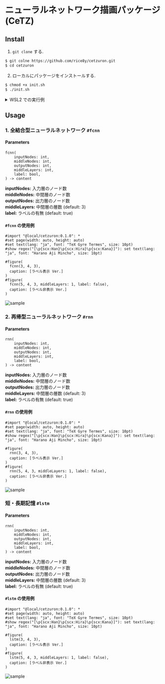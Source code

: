 # ニューラルネットワーク描画パッケージ (CeTZ)

## Install

1. `git clone` する.

```bash
$ git colne https://github.com/rice8y/cetzuron.git
$ cd cetzuron
```

2. ローカルにパッケージをインストールする.

```bash
$ chmod +x init.sh
$ ./init.sh
```

<details>
<summary>WSL2 での実行例</summary>

```bash
$ ./init.sh
Package cetzuron version 0.1.0 has been installed to /home/rice8/.local/share/typst/packages/local/cetzuron/0.1.0
```

</details>

## Usage

### 1. 全結合型ニューラルネットワーク `#fcnn`

#### Parameters

```typ
fcnn(
    inputNodes: int, 
    middleNodes: int, 
    outputNodes: int, 
    middleLayers: int,
    label: bool,
) -> content
```

**inputNodes:** 入力層のノード数  
**middleNodes:** 中間層のノード数  
**outputNodes:** 出力層のノード数  
**middleLayers:** 中間層の層数 (default: 3)  
**label:** ラベルの有無 (default: true)

#### `#fcnn` の使用例

```typ
#import "@local/cetzuron:0.1.0": *
#set page(width: auto, height: auto)
#set text(lang: "ja", font: "TeX Gyre Termes", size: 10pt)
#show regex("[\p{scx:Han}\p{scx:Hira}\p{scx:Kana}]"): set text(lang: "ja", font: "Harano Aji Mincho", size: 10pt)

#figure(
  fcnn(3, 4, 3),
  caption: [ラベル表示 Ver.]
)
#figure(
  fcnn(5, 4, 3, middleLayers: 1, label: false),
  caption: [ラベル非表示 Ver.]
)
```

![sample](./docs/fcnn/sample_fcnn.png)

### 2. 再帰型ニューラルネットワーク `#rnn`

#### Parameters

```typ
rnn(
    inputNodes: int, 
    middleNodes: int, 
    outputNodes: int, 
    middleLayers: int,
    label: bool,
) -> content
```

**inputNodes:** 入力層のノード数  
**middleNodes:** 中間層のノード数  
**outputNodes:** 出力層のノード数  
**middleLayers:** 中間層の層数 (default: 3)  
**label:** ラベルの有無 (default: true)

#### `#rnn` の使用例

```typ
#import "@local/cetzuron:0.1.0": *
#set page(width: auto, height: auto)
#set text(lang: "ja", font: "TeX Gyre Termes", size: 10pt)
#show regex("[\p{scx:Han}\p{scx:Hira}\p{scx:Kana}]"): set text(lang: "ja", font: "Harano Aji Mincho", size: 10pt)

#figure(
  rnn(3, 4, 3),
  caption: [ラベル表示 Ver.]
)
#figure(
  rnn(5, 4, 3, middleLayers: 1, label: false),
  caption: [ラベル非表示 Ver.]
)
```

![sample](./docs/rnn/sample_rnn.png)

### 短・長期記憶 `#lstm`

#### Parameters

```typ
rnn(
    inputNodes: int, 
    middleNodes: int, 
    outputNodes: int, 
    middleLayers: int,
    label: bool,
) -> content
```

**inputNodes:** 入力層のノード数  
**middleNodes:** 中間層のノード数  
**outputNodes:** 出力層のノード数  
**middleLayers:** 中間層の層数 (default: 3)  
**label:** ラベルの有無 (default: true)

#### `#lstm` の使用例

```typ
#import "@local/cetzuron:0.1.0": *
#set page(width: auto, height: auto)
#set text(lang: "ja", font: "TeX Gyre Termes", size: 10pt)
#show regex("[\p{scx:Han}\p{scx:Hira}\p{scx:Kana}]"): set text(lang: "ja", font: "Harano Aji Mincho", size: 10pt)

#figure(
  lstm(3, 4, 3),
  caption: [ラベル表示 Ver.]
)
#figure(
  lstm(5, 4, 3, middleLayers: 1, label: false),
  caption: [ラベル非表示 Ver.]
)
```

![sample](./docs/lstm/sample_lstm.png)
